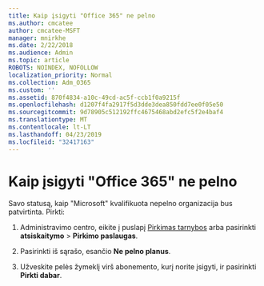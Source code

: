 ```yaml
---
title: Kaip įsigyti "Office 365" ne pelno
ms.author: cmcatee
author: cmcatee-MSFT
manager: mnirkhe
ms.date: 2/22/2018
ms.audience: Admin
ms.topic: article
ROBOTS: NOINDEX, NOFOLLOW
localization_priority: Normal
ms.collection: Adm_O365
ms.custom: ''
ms.assetid: 870f4834-a10c-49cd-ac5f-ccb1f0a9215f
ms.openlocfilehash: d1207f4fa2917f5d3dde3dea850fdd7ee0f05e50
ms.sourcegitcommit: 9d78905c512192ffc4675468abd2efc5f2e4baf4
ms.translationtype: MT
ms.contentlocale: lt-LT
ms.lasthandoff: 04/23/2019
ms.locfileid: "32417163"
---
```

# <a name="how-to-purchase-office-365-for-non-profits"></a>Kaip įsigyti "Office 365" ne pelno

Savo statusą, kaip "Microsoft" kvalifikuota nepelno organizacija bus patvirtinta. Pirkti:
  
1. Administravimo centro, eikite į puslapį [Pirkimas tarnybos](https://go.microsoft.com/fwlink/p/?linkid=868433) arba pasirinkti **atsiskaitymo** \> **Pirkimo paslaugas**.
    
2. Pasirinkti iš sąrašo, esančio **Ne pelno planus**.
    
3. Užveskite pelės žymeklį virš abonemento, kurį norite įsigyti, ir pasirinkti **Pirkti dabar**.
    


